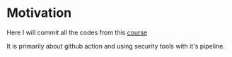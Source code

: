 # Motivation
Here I will commit all the codes from this [course](https://www.udemy.com/course/devsecops-crash-course-integrate-security-in-pipelines-2022/)

It is primarily about github action and using security tools with it's pipeline.